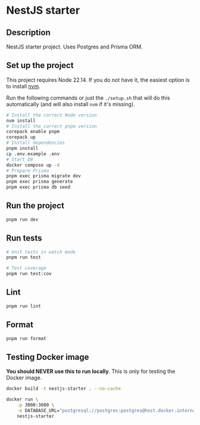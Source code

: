 # NestJS starter

## Description

NestJS starter project. Uses Postgres and Prisma ORM.

## Set up the project

This project requires Node 22.14. If you do not have it, the easiest option is to install [nvm](https://github.com/nvm-sh/nvm#installing-and-updating).

Run the following commands or just the `./setup.sh` that will do this automatically (and will also install `nvm` if it's missing).

```bash
# Install the correct Node version
nvm install
# Install the correct pnpm version
corepack enable pnpm
corepack up
# Install dependencies
pnpm install
cp .env.example .env
# Start DB
docker compose up -d
# Prepare Prisma
pnpm exec prisma migrate dev
pnpm exec prisma generate
pnpm exec prisma db seed
```

## Run the project

```bash
pnpm run dev
```

## Run tests

```bash
# Unit tests in watch mode
pnpm run test

# Test coverage
pnpm run test:cov
```

## Lint

```bash
pnpm run lint
```

## Format

```bash
pnpm run format
```

## Testing Docker image

**You should NEVER use this to run locally**. This is only for testing the Docker image.

```bash
docker build -t nestjs-starter . --no-cache

docker run \
    -p 3000:3000 \
    -e DATABASE_URL="postgresql://postgres:postgres@host.docker.internal:5432/nestjs_starter?schema=starter" \
    nestjs-starter
```
